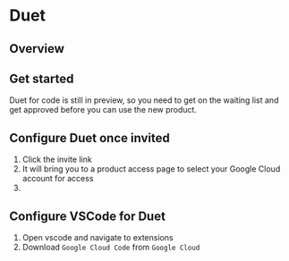 # Duet

## Overview

## Get started
Duet for code is still in preview, so you need to get on the waiting list and get approved before you 
can use the new product.

## Configure Duet once invited
1. Click the invite link
2. It will bring you to a product access page to select your Google Cloud account for access
3. 


## Configure VSCode for Duet
 1. Open vscode and navigate to extensions
 2. Download `Google Cloud Code` from `Google Cloud`
